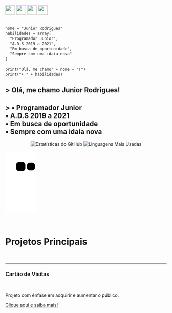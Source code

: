 <div>
  <img src="https://upload.wikimedia.org/wikipedia/commons/thumb/c/c3/Python-logo-notext.svg/1869px-Python-logo-notext.svg.png" width="30px" height="30px">
  <img src="https://logospng.org/download/javascript/logo-javascript-1024.png" width="30px" height="30px">
  <img src="https://upload.wikimedia.org/wikipedia/commons/thumb/3/38/HTML5_Badge.svg/800px-HTML5_Badge.svg.png" width="30px" height="30px">
  <img src="https://upload.wikimedia.org/wikipedia/commons/thumb/6/62/CSS3_logo.svg/240px-CSS3_logo.svg.png" width="30px" height="30px">
</div>

```

nome = "Junior Rodrigues"
habilidades = array[
  "Programador Junior",
  "A.D.S 2019 a 2021",
  "Em busca de oportunidade",
  "Sempre com uma idaia nova"
]

print("Olá, me chamo" + nome + "!")
print("• " + habilidades)

```

<h2>> Olá, me chamo Junior Rodrigues!</h2>
<h2>> • Programador Junior <br>• A.D.S 2019 a 2021 <br>• Em busca de oportunidade <br>• Sempre com uma idaia nova</h2>

<div align="center">
  <img src="https://github-readme-stats.vercel.app/api?username=JuniorRodrigu&show_icons=true&theme=radical&locale=pt-br" alt="Estatísticas do GitHub" height="180em">
  <img src="https://github-readme-stats.vercel.app/api/top-langs/?username=JuniorRodrigu&layout=compact&theme=radical&locale=pt-br" alt="Linguagens Mais Usadas" height="180em">
</div>

![Snake animation](https://github.com/rafaballerini/rafaballerini/blob/output/github-contribution-grid-snake.svg)

<br>
<h1>Projetos Principais</h1>
<br>
<hr>

<h3>Cartão de Visitas</h3>
<img src="https://github.com/MarvimXD/readmes_ttk/assets/58988379/21498fb1-fa46-4f6e-a2a6-ba92a38961a9" alt="">
<p>Projeto com ênfase em adquirir e aumentar o público.</p>
<a href="https://github.com/JuniorRodrigu/CartVisita">Clique aqui e saiba mais!</a>
